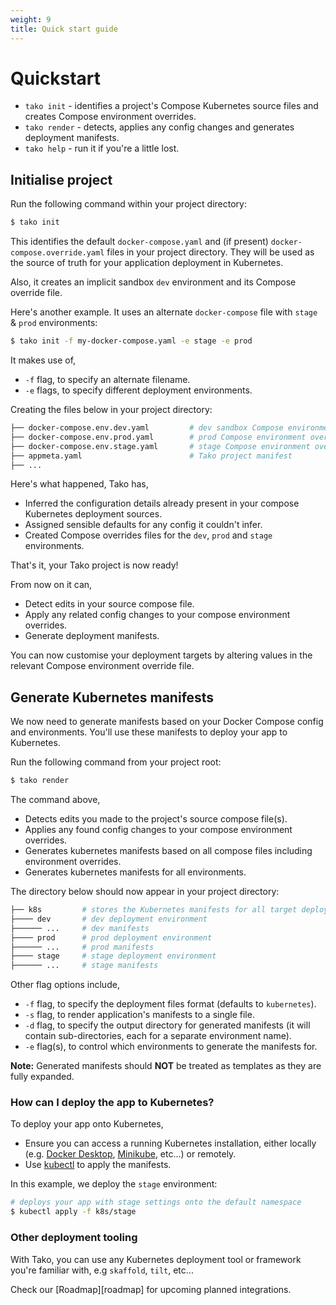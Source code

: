 ```yaml
---
weight: 9
title: Quick start guide
---
```


# Quickstart

- `tako init` - identifies a project's Compose Kubernetes source files and creates Compose environment overrides.
- `tako render` - detects, applies any config changes and generates deployment manifests.
- `tako help` - run it if you're a little lost.

## Initialise project

Run the following command within your project directory:

```sh
$ tako init
```

This identifies the default `docker-compose.yaml` and (if present) `docker-compose.override.yaml` files in your project directory. They will be used as the source of truth for your application deployment in Kubernetes.

Also, it creates an implicit sandbox `dev` environment and its Compose override file.

Here's another example. It uses an alternate `docker-compose` file with `stage` & `prod` environments:

```sh
$ tako init -f my-docker-compose.yaml -e stage -e prod
```

It makes use of,
- `-f` flag, to specify an alternate filename.
- `-e` flags, to specify different deployment environments.

Creating the files below in your project directory:

```sh
├── docker-compose.env.dev.yaml         # dev sandbox Compose environment override file
├── docker-compose.env.prod.yaml        # prod Compose environment override file
├── docker-compose.env.stage.yaml       # stage Compose environment override file
├── appmeta.yaml                        # Tako project manifest
├── ...
```

Here's what happened, Tako has,
- Inferred the configuration details already present in your compose Kubernetes deployment sources.
- Assigned sensible defaults for any config it couldn't infer.
- Created Compose overrides files for the `dev`, `prod` and `stage` environments.

That's it, your Tako project is now ready!

From now on it can,
- Detect edits in your source compose file.
- Apply any related config changes to your compose environment overrides.
- Generate deployment manifests.

You can now customise your deployment targets by altering values in the relevant Compose environment override file.

## Generate Kubernetes manifests

We now need to generate manifests based on your Docker Compose config and environments. You'll use these manifests to deploy your app to Kubernetes.

Run the following command from your project root:

```sh
$ tako render
```

The command above,
- Detects edits you made to the project's source compose file(s).
- Applies any found config changes to your compose environment overrides.
- Generates kubernetes manifests based on all compose files including environment overrides.
- Generates kubernetes manifests for all environments.

The directory below should now appear in your project directory:

```sh
├── k8s         # stores the Kubernetes manifests for all target deployment environments.
├──── dev       # dev deployment environment
├────── ...     # dev manifests
├──── prod      # prod deployment environment
├────── ...     # prod manifests
├──── stage     # stage deployment environment
├────── ...     # stage manifests
```

Other flag options include,
- `-f` flag, to specify the deployment files format (defaults to `kubernetes`).
- `-s` flag, to render application's manifests to a single file.
- `-d` flag, to specify the output directory for generated manifests (it will contain sub-directories, each for a separate environment name).
- `-e` flag(s), to control which environments to generate the manifests for.

**Note:** Generated manifests should **NOT** be treated as templates as they are fully expanded.

### How can I deploy the app to Kubernetes?

To deploy your app onto Kubernetes,
- Ensure you can access a running Kubernetes installation, either locally (e.g. [Docker Desktop](https://docs.docker.com/desktop/), [Minikube](https://kubernetes.io/docs/tasks/tools/install-minikube/), etc...) or remotely.
- Use [kubectl](https://kubernetes.io/docs/tasks/tools/install-kubectl/) to apply the manifests.

In this example, we deploy the `stage` environment:

```sh
# deploys your app with stage settings onto the default namespace
$ kubectl apply -f k8s/stage
```

### Other deployment tooling

With Tako, you can use any Kubernetes deployment tool or framework you're familiar with, e.g `skaffold`, `tilt`, etc...

Check our [Roadmap][roadmap] for upcoming planned integrations.
